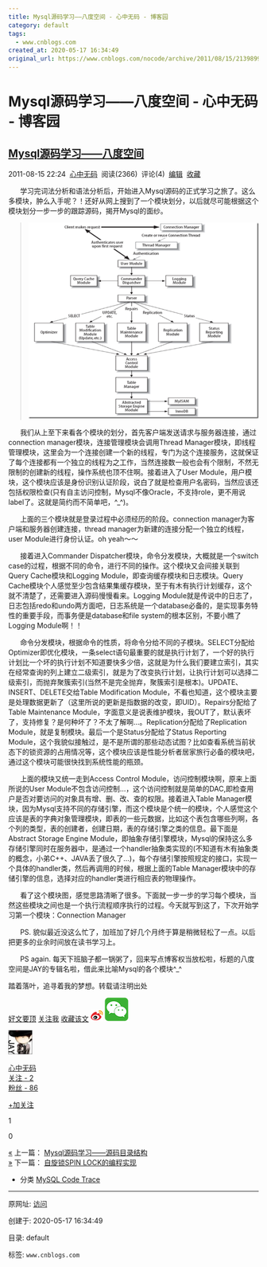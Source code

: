 ```yaml
---
title: Mysql源码学习——八度空间 - 心中无码 - 博客园
category: default
tags: 
  - www.cnblogs.com
created_at: 2020-05-17 16:34:49
original_url: https://www.cnblogs.com/nocode/archive/2011/08/15/2139899.html
---
```



# Mysql源码学习——八度空间 - 心中无码 - 博客园

## [Mysql源码学习——八度空间](https://www.cnblogs.com/nocode/archive/2011/08/15/2139899.html)

2011-08-15 22:24  [心中无码](https://www.cnblogs.com/nocode/)  阅读(2366)  评论(4)  [编辑](https://i.cnblogs.com/EditPosts.aspx?postid=2139899)  [收藏](javascript:)

      学习完词法分析和语法分析后，开始进入Mysql源码的正式学习之旅了。这么多模块，肿么入手呢？！还好从网上搜到了一个模块划分，以后就尽可能根据这个模块划分一步一步的跟踪源码，揭开Mysql的面纱。

> [![01-1](assets/1589704489-2570d4fbca51d7c59d8fd1b5fdb12304.png "01-1")](http://images.cnblogs.com/cnblogs_com/nocode/201108/20110815222255206.png)

      我们从上至下来看各个模块的划分，首先客户端发送请求与服务器连接，通过connection manager模块，连接管理模块会调用Thread Manager模块，即线程管理模块，这里会为一个连接创建一个新的线程，专门为这个连接服务，这就保证了每个连接都有一个独立的线程为之工作，当然连接数一般也会有个限制，不然无限制的创建新的线程，操作系统也顶不住啊。接着进入了User Module，用户模块，这个模块应该是身份识别认证阶段，说白了就是检查用户名密码，当然应该还包括权限检查(只有自主访问控制，Mysql不像Oracle，不支持role，更不用说label了。这就是简约而不简单吧，^_^)。

      上面的三个模块就是登录过程中必须经历的阶段。connection manager为客户端和服务器创建连接，thread manager为新建的连接分配一个独立的线程，user Module进行身份认证。oh yeah～～

      接着进入Commander Dispatcher模块，命令分发模块，大概就是一个switch case的过程，根据不同的命令，进行不同的操作。这个模块又会间接关联到Query Cache模块和Logging Module，即查询缓存模块和日志模块。Query Cache模块个人感觉至少包含结果集缓存模块，至于有木有执行计划缓存，这个就不清楚了，还需要进入源码慢慢看来。Logging Module就是传说中的日志了，日志包括redo和undo两方面吧，日志系统是一个database必备的，是实现事务特性的重要手段，而事务便是database和file system的根本区别，不要小瞧了Logging Module啊！！

      命令分发模块，根据命令的性质，将命令分给不同的子模块。SELECT分配给Optimizer即优化模块，一条select语句最重要的就是执行计划了，一个好的执行计划比一个坏的执行计划不知道要快多少倍，这就是为什么我们要建立索引，其实在经常查询的列上建立二级索引，就是为了改变执行计划，让执行计划可以选择二级索引，而抛弃聚簇索引(当然不是完全抛弃，聚簇索引是根本)。UPDATE、INSERT、DELETE交给Table Modification Module，不看也知道，这个模块主要是处理数据更新了（这里所说的更新是指数据的改变，即UID）。Repairs分配给了Table Maintenance Module，字面意义是说表维护模块，我OUT了，默认表坏了，支持修复？是何种坏了？不太了解啊…。Replication分配给了Replication Module，就是复制模块。最后一个是Status分配给了Status Reporting Module，这个我貌似接触过，是不是所谓的那些动态试图？比如查看系统当前状态下的锁资源的占用情况等，这个模块应该是性能分析者居家旅行必备的模块吧，通过这个模块可能很快找到系统性能的瓶颈。

      上面的模块又统一走到Access Control Module，访问控制模块啊，原来上面所说的User Module不包含访问控制…，这个访问控制就是简单的DAC,即检查用户是否对要访问的对象具有增、删、改、查的权限。接着进入Table Manager模块，因为Mysql支持不同的存储引擎，而这个模块是个统一的模块，个人感觉这个应该是表的字典对象管理模块，即表的一些元数据，比如这个表包含哪些列啊，各个列的类型，表的创建者，创建日期，表的存储引擎之类的信息。最下面是Abstract Storage Engine Module，即抽象存储引擎模块，Mysql的保持这么多存储引擎同时在服务器中，是通过一个handler抽象类实现的(不知道有木有抽象类的概念，小弟C++、JAVA丢了很久了…)，每个存储引擎按照规定的接口，实现一个具体的handler类，然后再调用的时候，根据上面的Table Manager模块中的存储引擎的信息，选择对应的handler类进行相应表的物理操作。

      看了这个模块图，感觉思路清晰了很多。下面就一步一步的学习每个模块，当然这些模块之间也是一个执行流程顺序执行的过程。今天就写到这了，下次开始学习第一个模块：Connection Manager

      PS. 貌似最近没这么忙了，加班加了好几个月终于算是稍微轻松了一点。以后把更多的业余时间放在读书学习上。

      PS again. 每天下班脑子都一锅粥了，回来写点博客权当放松啦，标题的八度空间是JAY的专辑名啦，借此来比喻Mysql的各个模块^_^

踏着落叶，追寻着我的梦想。转载请注明出处

[好文要顶](javascript:) [关注我](javascript:) [收藏该文](javascript:) [![](assets/1589704489-3212f7b914cc9773fb30bbf4656405fc.png)](javascript: "分享至新浪微博") [![](assets/1589704489-cb7153d1c13a5d9aef10ebab342f6f71.png)](javascript: "分享至微信")

[![](assets/1589704489-1b048b1e4cd8b71be0b22f8d511280e7.jpg)](https://home.cnblogs.com/u/nocode/)

[心中无码](https://home.cnblogs.com/u/nocode/)  
[关注 \- 2](https://home.cnblogs.com/u/nocode/followees/)  
[粉丝 \- 86](https://home.cnblogs.com/u/nocode/followers/)

[+加关注](javascript:)

1

0

[«](https://www.cnblogs.com/nocode/archive/2011/08/12/2135791.html) 上一篇： [Mysql源码学习——源码目录结构](https://www.cnblogs.com/nocode/archive/2011/08/12/2135791.html "发布于 2011-08-12 10:08")  
[»](https://www.cnblogs.com/nocode/archive/2011/08/19/2146079.html) 下一篇： [自旋锁SPIN LOCK的编程实现](https://www.cnblogs.com/nocode/archive/2011/08/19/2146079.html "发布于 2011-08-19 18:47")

*   分类 [MySQL Code Trace](https://www.cnblogs.com/nocode/category/293180.html)

---------------------------------------------------


原网址: [访问](https://www.cnblogs.com/nocode/archive/2011/08/15/2139899.html)

创建于: 2020-05-17 16:34:49

目录: default

标签: `www.cnblogs.com`

